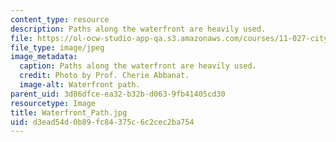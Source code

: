 ```yaml
---
content_type: resource
description: Paths along the waterfront are heavily used.
file: https://ol-ocw-studio-app-qa.s3.amazonaws.com/courses/11-027-city-to-city-comparing-researching-and-writing-about-cities-spring-2006/d3ead54d0b89fc84375c6c2cec2ba754_Waterfront_Path.jpg
file_type: image/jpeg
image_metadata:
  caption: Paths along the waterfront are heavily used.
  credit: Photo by Prof. Cherie Abbanat.
  image-alt: Waterfront path.
parent_uid: 3d86dfce-ea32-b32b-d063-9fb41405cd30
resourcetype: Image
title: Waterfront_Path.jpg
uid: d3ead54d-0b89-fc84-375c-6c2cec2ba754
---
```

